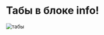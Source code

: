 # Табы в блоке info!

![табы](https://github.com/Hardcore90/Tabs/assets/112965595/28632426-e046-48ee-9c01-799d2334652d)
